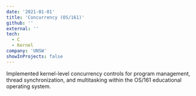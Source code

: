 ```yaml
---
date: '2021-01-01'
title: 'Concurrency (OS/161)'
github: ''
external: ''
tech:
  - C
  - Kernel
company: 'UNSW'
showInProjects: false
---
```


Implemented kernel-level concurrency controls for program management, thread synchronization, and multitasking within the OS/161 educational operating system.